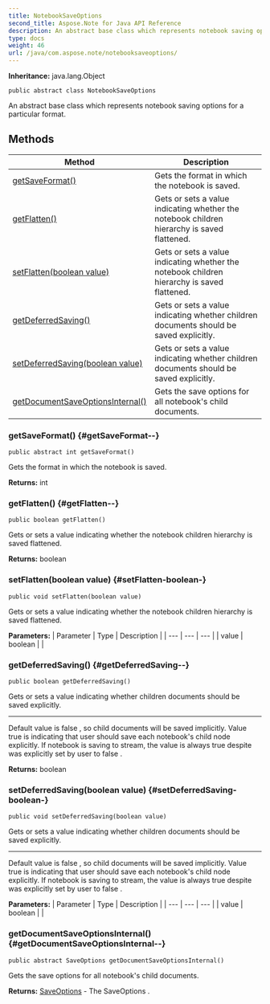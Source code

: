 ```yaml
---
title: NotebookSaveOptions
second_title: Aspose.Note for Java API Reference
description: An abstract base class which represents notebook saving options for a particular format.
type: docs
weight: 46
url: /java/com.aspose.note/notebooksaveoptions/
---
```


**Inheritance:**
java.lang.Object
```
public abstract class NotebookSaveOptions
```

An abstract base class which represents notebook saving options for a particular format.
## Methods

| Method | Description |
| --- | --- |
| [getSaveFormat()](#getSaveFormat--) | Gets the format in which the notebook is saved. |
| [getFlatten()](#getFlatten--) | Gets or sets a value indicating whether the notebook children hierarchy is saved flattened. |
| [setFlatten(boolean value)](#setFlatten-boolean-) | Gets or sets a value indicating whether the notebook children hierarchy is saved flattened. |
| [getDeferredSaving()](#getDeferredSaving--) | Gets or sets a value indicating whether children documents should be saved explicitly. |
| [setDeferredSaving(boolean value)](#setDeferredSaving-boolean-) | Gets or sets a value indicating whether children documents should be saved explicitly. |
| [getDocumentSaveOptionsInternal()](#getDocumentSaveOptionsInternal--) | Gets the save options for all notebook's child documents. |
### getSaveFormat() {#getSaveFormat--}
```
public abstract int getSaveFormat()
```


Gets the format in which the notebook is saved.

**Returns:**
int
### getFlatten() {#getFlatten--}
```
public boolean getFlatten()
```


Gets or sets a value indicating whether the notebook children hierarchy is saved flattened.

**Returns:**
boolean
### setFlatten(boolean value) {#setFlatten-boolean-}
```
public void setFlatten(boolean value)
```


Gets or sets a value indicating whether the notebook children hierarchy is saved flattened.

**Parameters:**
| Parameter | Type | Description |
| --- | --- | --- |
| value | boolean |  |

### getDeferredSaving() {#getDeferredSaving--}
```
public boolean getDeferredSaving()
```


Gets or sets a value indicating whether children documents should be saved explicitly.

--------------------

Default value is  false , so child documents will be saved implicitly. Value  true  is indicating that user should save each notebook's child node explicitly. If notebook is saving to stream, the value is always  true  despite was explicitly set by user to  false .

**Returns:**
boolean
### setDeferredSaving(boolean value) {#setDeferredSaving-boolean-}
```
public void setDeferredSaving(boolean value)
```


Gets or sets a value indicating whether children documents should be saved explicitly.

--------------------

Default value is  false , so child documents will be saved implicitly. Value  true  is indicating that user should save each notebook's child node explicitly. If notebook is saving to stream, the value is always  true  despite was explicitly set by user to  false .

**Parameters:**
| Parameter | Type | Description |
| --- | --- | --- |
| value | boolean |  |

### getDocumentSaveOptionsInternal() {#getDocumentSaveOptionsInternal--}
```
public abstract SaveOptions getDocumentSaveOptionsInternal()
```


Gets the save options for all notebook's child documents.

**Returns:**
[SaveOptions](../../com.aspose.note/saveoptions) - The  SaveOptions .
